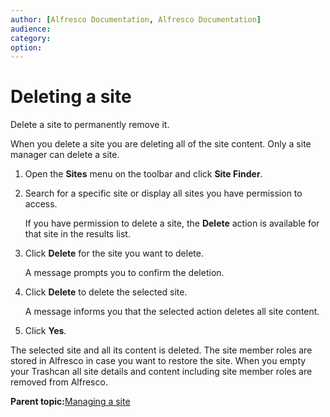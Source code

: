 ```yaml
---
author: [Alfresco Documentation, Alfresco Documentation]
audience: 
category: 
option: 
---
```


# Deleting a site

Delete a site to permanently remove it.

When you delete a site you are deleting all of the site content. Only a site manager can delete a site.

1.  Open the **Sites** menu on the toolbar and click **Site Finder**.

2.  Search for a specific site or display all sites you have permission to access.

    If you have permission to delete a site, the **Delete** action is available for that site in the results list.

3.  Click **Delete** for the site you want to delete.

    A message prompts you to confirm the deletion.

4.  Click **Delete** to delete the selected site.

    A message informs you that the selected action deletes all site content.

5.  Click **Yes**.


The selected site and all its content is deleted. The site member roles are stored in Alfresco in case you want to restore the site. When you empty your Trashcan all site details and content including site member roles are removed from Alfresco.

**Parent topic:**[Managing a site](../concepts/site-build.md)


